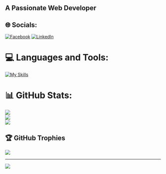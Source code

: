 
 ##                                                    A Passionate Web Developer
## 🌐 Socials:
[![Facebook](https://img.shields.io/badge/Facebook-%231877F2.svg?logo=Facebook&logoColor=white)](https://facebook.com/https://www.facebook.com/profile.php?id=100055014698718) [![LinkedIn](https://img.shields.io/badge/LinkedIn-%230077B5.svg?logo=linkedin&logoColor=white)](https://linkedin.com/in/https://www.linkedin.com/in/md-hamidul-islam-66ba38121/) 

# 💻 Languages and Tools:

[![My Skills](https://skillicons.dev/icons?i=php,laravel,js,mysql,html,css,bootstrap,jquery,postman,vscode,git)](https://skillicons.dev)

# 📊 GitHub Stats:
![](https://github-readme-stats.vercel.app/api?username=mdhamidulislamT&theme=dark&hide_border=false&include_all_commits=false&count_private=false)<br/>
![](https://github-readme-streak-stats.herokuapp.com/?user=mdhamidulislamT&theme=dark&hide_border=false)<br/>
![](https://github-readme-stats.vercel.app/api/top-langs/?username=mdhamidulislamT&theme=dark&hide_border=false&include_all_commits=false&count_private=false&layout=compact)

## 🏆 GitHub Trophies
![](https://github-profile-trophy.vercel.app/?username=mdhamidulislamT&theme=radical&no-frame=false&no-bg=true&margin-w=4)

---
[![](https://visitcount.itsvg.in/api?id=mdhamidulislamT&icon=0&color=0)](https://visitcount.itsvg.in)

<!-- Proudly created with GPRM ( https://gprm.itsvg.in ) -->

